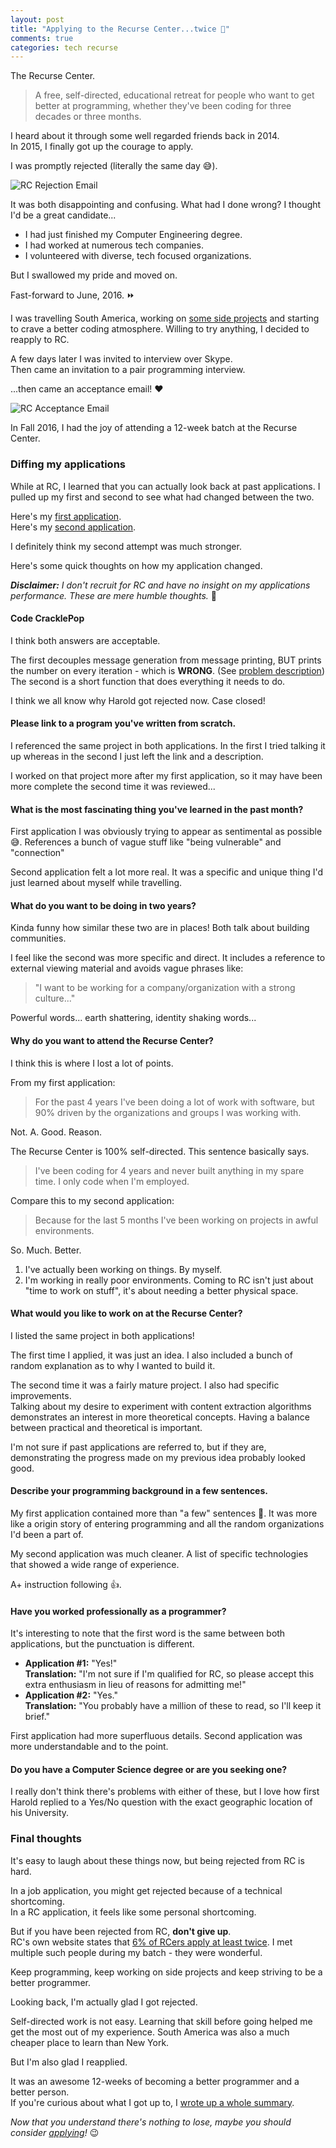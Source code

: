 ```yaml
---
layout: post
title: "Applying to the Recurse Center...twice 💌"
comments: true
categories: tech recurse
---
```


The Recurse Center.

> A free, self-directed, educational retreat for people who want to get better at programming, whether they've been coding for three decades or three months.

I heard about it through some well regarded friends back in 2014.  
In 2015, I finally got up the courage to apply.

I was promptly rejected (literally the same day 😅).

![RC Rejection Email](/assets/posts/rc-rejection-email.jpg)

It was both disappointing and confusing. What had I done wrong? I thought I'd be a great candidate...

- I had just finished my Computer Engineering degree.
- I had worked at numerous tech companies.
- I volunteered with diverse, tech focused organizations.

But I swallowed my pride and moved on.

Fast-forward to June, 2016. ⏩

I was travelling South America, working on [some side projects](https://epub.press) and starting to crave a better coding atmosphere. Willing to try anything, I decided to reapply to RC.

A few days later I was invited to interview over Skype.  
Then came an invitation to a pair programming interview.

...then came an acceptance email! ❤️

![RC Acceptance Email](/assets/posts/rc-acceptance-email.jpg)

In Fall 2016, I had the joy of attending a 12-week batch at the Recurse Center.

### Diffing my applications

While at RC, I learned that you can actually look back at past applications. I pulled up my first and second to see what had changed between the two.

Here's my [first application](/assets/posts/rc-application-1.jpg).  
Here's my [second application](/assets/posts/rc-application-2.jpg).

I definitely think my second attempt was much stronger.

Here's some quick thoughts on how my application changed.

***Disclaimer:*** *I don't recruit for RC and have no insight on my applications performance. These are mere humble thoughts.* 🤔

#### **Code CracklePop**

I think both answers are acceptable.

The first decouples message generation from message printing, BUT prints the number on every iteration - which is **WRONG**. (See [problem description](http://wiki.c2.com/?FizzBuzzTest))  
The second is a short function that does everything it needs to do.

I think we all know why Harold got rejected now. Case closed!

#### **Please link to a program you've written from scratch.**

I referenced the same project in both applications. In the first I tried talking it up whereas in the second I just left the link and a description.

I worked on that project more after my first application, so it may have been more complete the second time it was reviewed...

#### **What is the most fascinating thing you've learned in the past month?**

First application I was obviously trying to appear as sentimental as possible 😅. References a bunch of vague stuff like "being vulnerable" and "connection"

Second application felt a lot more real. It was a specific and unique thing I'd just learned about myself while travelling.

#### **What do you want to be doing in two years?**

Kinda funny how similar these two are in places! Both talk about building communities.

I feel like the second was more specific and direct. It includes a reference to external viewing material and avoids vague phrases like:

> "I want to be working for a company/organization with a strong culture..."

Powerful words... earth shattering, identity shaking words...

#### **Why do you want to attend the Recurse Center?**

I think this is where I lost a lot of points.

From my first application:

> For the past 4 years I've been doing a lot of work with software, but 90% driven by the organizations and groups I was working with.

Not. A. Good. Reason.

The Recurse Center is 100% self-directed. This sentence basically says.

> I've been coding for 4 years and never built anything in my spare time. I only code when I'm employed.

Compare this to my second application:

> Because for the last 5 months I've been working on projects in awful environments.

So. Much. Better.

1. I've actually been working on things. By myself.
2. I'm working in really poor environments. Coming to RC isn't just about "time to work on stuff", it's about needing a better physical space.

#### **What would you like to work on at the Recurse Center?**

I listed the same project in both applications!

The first time I applied, it was just an idea. I also included a bunch of random explanation as to why I wanted to build it.

The second time it was a fairly mature project. I also had specific improvements.  
Talking about my desire to experiment with content extraction algorithms demonstrates an interest in more theoretical concepts. Having a balance between practical and theoretical is important.

I'm not sure if past applications are referred to, but if they are, demonstrating the progress made on my previous idea probably looked good.

#### **Describe your programming background in a few sentences.**

My first application contained more than "a few" sentences 😬. It was more like a origin story of entering programming and all the random organizations I'd been a part of.

My second application was much cleaner. A list of specific technologies that showed a wide range of experience.

A+ instruction following 👍.

#### **Have you worked professionally as a programmer?**

It's interesting to note that the first word is the same between both applications, but the punctuation is different.

- **Application #1:** "Yes!"  
**Translation:** "I'm not sure if I'm qualified for RC, so please accept this extra enthusiasm in lieu of reasons for admitting me!"
- **Application #2:** "Yes."  
**Translation:** "You probably have a million of these to read, so I'll keep it brief."

First application had more superfluous details. Second application was more understandable and to the point.

#### **Do you have a Computer Science degree or are you seeking one?**

I really don't think there's problems with either of these, but I love how first Harold replied to a Yes/No question with the exact geographic location of his University.

### Final thoughts

It's easy to laugh about these things now, but being rejected from RC is hard.

In a job application, you might get rejected because of a technical shortcoming.  
In a RC application, it feels like some personal shortcoming.

But if you have been rejected from RC, **don't give up**.  
RC's own website states that [6% of RCers apply at least twice](https://www.recurse.com/faq#can-i-reapply-question). I met multiple such people during my batch - they were wonderful.

Keep programming, keep working on side projects and keep striving to be a better programmer.

Looking back, I'm actually glad I got rejected.

Self-directed work is not easy. Learning that skill before going helped me get the most out of my experience. South America was also a much cheaper place to learn than New York.

But I'm also glad I reapplied.

It was an awesome 12-weeks of becoming a better programmer and a better person.  
If you're curious about what I got up to, I [wrote up a whole summary](/tech/recurse/2017/01/27/recurse-center-return-statement/).

*Now that you understand there's nothing to lose, maybe you should consider [applying](https://www.recurse.com/apply)!* 😉
